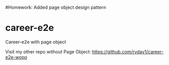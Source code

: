 #Homework:
Added page object design pattern

# career-e2e
Career-e2e with page object

Visit my other repo without Page Object: https://github.com/rvdav1/career-e2e-wopo
